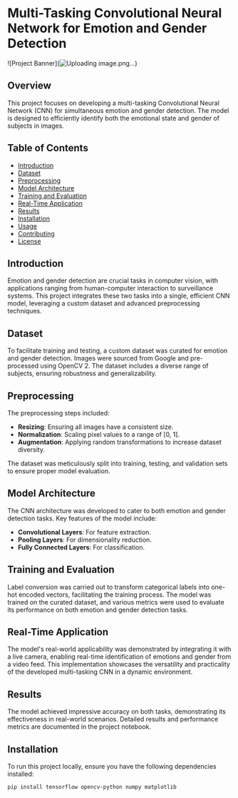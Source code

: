 # Multi-Tasking Convolutional Neural Network for Emotion and Gender Detection

![Project Banner](![Uploading image.png…]())

## Overview

This project focuses on developing a multi-tasking Convolutional Neural Network (CNN) for simultaneous emotion and gender detection. The model is designed to efficiently identify both the emotional state and gender of subjects in images.

## Table of Contents
- [Introduction](#introduction)
- [Dataset](#dataset)
- [Preprocessing](#preprocessing)
- [Model Architecture](#model-architecture)
- [Training and Evaluation](#training-and-evaluation)
- [Real-Time Application](#real-time-application)
- [Results](#results)
- [Installation](#installation)
- [Usage](#usage)
- [Contributing](#contributing)
- [License](#license)

## Introduction

Emotion and gender detection are crucial tasks in computer vision, with applications ranging from human-computer interaction to surveillance systems. This project integrates these two tasks into a single, efficient CNN model, leveraging a custom dataset and advanced preprocessing techniques.

## Dataset

To facilitate training and testing, a custom dataset was curated for emotion and gender detection. Images were sourced from Google and pre-processed using OpenCV 2. The dataset includes a diverse range of subjects, ensuring robustness and generalizability.

## Preprocessing

The preprocessing steps included:
- **Resizing**: Ensuring all images have a consistent size.
- **Normalization**: Scaling pixel values to a range of [0, 1].
- **Augmentation**: Applying random transformations to increase dataset diversity.

The dataset was meticulously split into training, testing, and validation sets to ensure proper model evaluation.

## Model Architecture

The CNN architecture was developed to cater to both emotion and gender detection tasks. Key features of the model include:
- **Convolutional Layers**: For feature extraction.
- **Pooling Layers**: For dimensionality reduction.
- **Fully Connected Layers**: For classification.

## Training and Evaluation

Label conversion was carried out to transform categorical labels into one-hot encoded vectors, facilitating the training process. The model was trained on the curated dataset, and various metrics were used to evaluate its performance on both emotion and gender detection tasks.

## Real-Time Application

The model's real-world applicability was demonstrated by integrating it with a live camera, enabling real-time identification of emotions and gender from a video feed. This implementation showcases the versatility and practicality of the developed multi-tasking CNN in a dynamic environment.

## Results

The model achieved impressive accuracy on both tasks, demonstrating its effectiveness in real-world scenarios. Detailed results and performance metrics are documented in the project notebook.

## Installation

To run this project locally, ensure you have the following dependencies installed:

```bash
pip install tensorflow opencv-python numpy matplotlib
